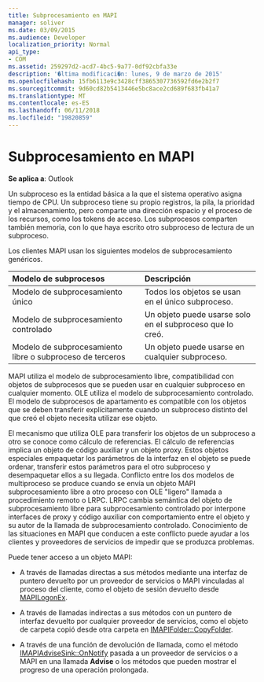 ```yaml
---
title: Subprocesamiento en MAPI
manager: soliver
ms.date: 03/09/2015
ms.audience: Developer
localization_priority: Normal
api_type:
- COM
ms.assetid: 259297d2-acd7-4bc5-9a77-0df92cbfa33e
description: '�ltima modificaci�n: lunes, 9 de marzo de 2015'
ms.openlocfilehash: 15fb6113e9c3428cff3865307736592fd6e2b2f7
ms.sourcegitcommit: 9d60cd82b5413446e5bc8ace2cd689f683fb41a7
ms.translationtype: MT
ms.contentlocale: es-ES
ms.lasthandoff: 06/11/2018
ms.locfileid: "19820859"
---
```

# <a name="threading-in-mapi"></a>Subprocesamiento en MAPI

  
  
**Se aplica a**: Outlook 
  
Un subproceso es la entidad básica a la que el sistema operativo asigna tiempo de CPU. Un subproceso tiene su propio registros, la pila, la prioridad y el almacenamiento, pero comparte una dirección espacio y el proceso de los recursos, como los tokens de acceso. Los subprocesos comparten también memoria, con lo que haya escrito otro subproceso de lectura de un subproceso.
  
Los clientes MAPI usan los siguientes modelos de subprocesamiento genéricos.
  
|**Modelo de subprocesos**|**Descripción**|
|:-----|:-----|
|Modelo de subprocesamiento único  <br/> |Todos los objetos se usan en el único subproceso.  <br/> |
|Modelo de subprocesamiento controlado  <br/> |Un objeto puede usarse solo en el subproceso que lo creó.  <br/> |
|Modelo de subprocesamiento libre o subproceso de terceros  <br/> |Un objeto puede usarse en cualquier subproceso.  <br/> |
   
MAPI utiliza el modelo de subprocesamiento libre, compatibilidad con objetos de subprocesos que se pueden usar en cualquier subproceso en cualquier momento. OLE utiliza el modelo de subprocesamiento controlado. El modelo de subprocesos de apartamento es compatible con los objetos que se deben transferir explícitamente cuando un subproceso distinto del que creó el objeto necesita utilizar ese objeto.
  
El mecanismo que utiliza OLE para transferir los objetos de un subproceso a otro se conoce como cálculo de referencias. El cálculo de referencias implica un objeto de código auxiliar y un objeto proxy. Estos objetos especiales empaquetar los parámetros de la interfaz en el objeto se puede ordenar, transferir estos parámetros para el otro subproceso y desempaquetar ellos a su llegada. Conflicto entre los dos modelos de multiproceso se produce cuando se envía un objeto MAPI subprocesamiento libre a otro proceso con OLE "ligero" llamada a procedimiento remoto o LRPC. LRPC cambia semántica del objeto de subprocesamiento libre para subprocesamiento controlado por interpone interfaces de proxy y código auxiliar con comportamiento entre el objeto y su autor de la llamada de subprocesamiento controlado. Conocimiento de las situaciones en MAPI que conducen a este conflicto puede ayudar a los clientes y proveedores de servicios de impedir que se produzca problemas.
  
Puede tener acceso a un objeto MAPI:
  
- A través de llamadas directas a sus métodos mediante una interfaz de puntero devuelto por un proveedor de servicios o MAPI vinculadas al proceso del cliente, como el objeto de sesión devuelto desde [MAPILogonEx](mapilogonex.md).
    
- A través de llamadas indirectas a sus métodos con un puntero de interfaz devuelto por cualquier proveedor de servicios, como el objeto de carpeta copió desde otra carpeta en [IMAPIFolder::CopyFolder](imapifolder-copyfolder.md).
    
- A través de una función de devolución de llamada, como el método [IMAPIAdviseSink::OnNotify](imapiadvisesink-onnotify.md) pasada a un proveedor de servicios o a MAPI en una llamada **Advise** o los métodos que pueden mostrar el progreso de una operación prolongada. 
    

